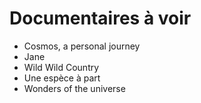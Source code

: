 # Documentaires à voir

- Cosmos, a personal journey
- Jane
- Wild Wild Country
- Une espèce à part
- Wonders of the universe

